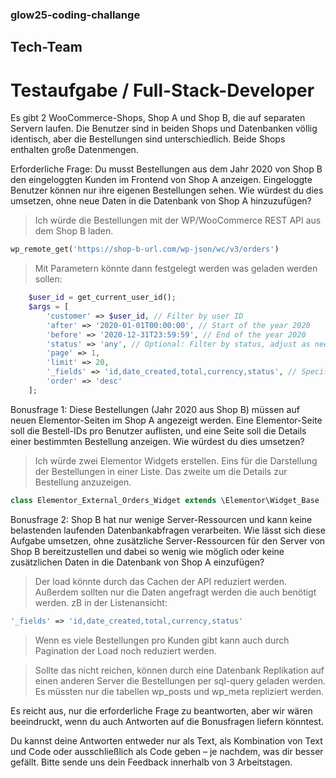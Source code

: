 ### glow25-coding-challange
## Tech-Team
# Testaufgabe / Full-Stack-Developer

Es gibt 2 WooCommerce-Shops, Shop A und Shop B, die auf separaten Servern laufen.
Die Benutzer sind in beiden Shops und Datenbanken völlig identisch, aber die Bestellungen
sind unterschiedlich.
Beide Shops enthalten große Datenmengen.

Erforderliche Frage: Du musst Bestellungen aus dem Jahr 2020 von Shop B den
eingeloggten Kunden im Frontend von Shop A anzeigen.
Eingeloggte Benutzer können nur ihre eigenen Bestellungen sehen.
Wie würdest du dies umsetzen, ohne neue Daten in die Datenbank von Shop A
hinzuzufügen?
> Ich würde die Bestellungen mit der WP/WooCommerce REST API aus dem Shop B laden.
```php
wp_remote_get('https://shop-b-url.com/wp-json/wc/v3/orders')
```
> Mit Parametern könnte dann festgelegt werden was geladen werden sollen:
```php
    $user_id = get_current_user_id();
    $args = [
        'customer' => $user_id, // Filter by user ID
        'after' => '2020-01-01T00:00:00', // Start of the year 2020
        'before' => '2020-12-31T23:59:59', // End of the year 2020
        'status' => 'any', // Optional: Filter by status, adjust as needed
        'page' => 1,
        'limit' => 20,
        '_fields' => 'id,date_created,total,currency,status', // Specify the fields needed
        'order' => 'desc'
    ];
```

Bonusfrage 1: Diese Bestellungen (Jahr 2020 aus Shop B) müssen auf neuen
Elementor-Seiten im Shop A angezeigt werden. Eine Elementor-Seite soll die Bestell-IDs pro
Benutzer auflisten, und eine Seite soll die Details einer bestimmten Bestellung anzeigen.
Wie würdest du dies umsetzen?
> Ich würde zwei Elementor Widgets erstellen. Eins für die Darstellung der Bestellungen in einer Liste. Das zweite um die Details zur Bestellung anzuzeigen.
```php
class Elementor_External_Orders_Widget extends \Elementor\Widget_Base
```

Bonusfrage 2: Shop B hat nur wenige Server-Ressourcen und kann keine belastenden
laufenden Datenbankabfragen verarbeiten. Wie lässt sich diese Aufgabe umsetzen, ohne
zusätzliche Server-Ressourcen für den Server von Shop B bereitzustellen und dabei so
wenig wie möglich oder keine zusätzlichen Daten in die Datenbank von Shop A einzufügen?
> Der load könnte durch das Cachen der API reduziert werden. Außerdem sollten nur die Daten angefragt werden die auch benötigt werden. zB in der Listenansicht: 
```php 
'_fields' => 'id,date_created,total,currency,status'
```
> Wenn es viele Bestellungen pro Kunden gibt kann auch durch Pagination der Load noch reduziert werden.

> Sollte das nicht reichen, können durch eine Datenbank Replikation auf einen anderen Server die Bestellungen per sql-query geladen werden. 
Es müssten nur die tabellen wp_posts und wp_meta repliziert werden.

Es reicht aus, nur die erforderliche Frage zu beantworten, aber wir wären beeindruckt, wenn
du auch Antworten auf die Bonusfragen liefern könntest.

Du kannst deine Antworten entweder nur als Text, als Kombination von Text und Code oder
ausschließlich als Code geben – je nachdem, was dir besser gefällt.
Bitte sende uns dein Feedback innerhalb von 3 Arbeitstagen.